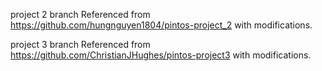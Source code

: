 
project 2 branch Referenced from https://github.com/hungnguyen1804/pintos-project_2 with modifications.

project 3 branch Referenced from https://github.com/ChristianJHughes/pintos-project3 with modifications.
